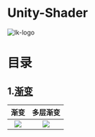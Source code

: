 # Unity-Shader

![lk-logo](https://znlkgame.oss-cn-beijing.aliyuncs.com/LKGame.png)


# 目录
## 1.[渐变](https://github.com/2722183335/Unity-Shader/tree/main/1.Gradient)
渐变            |  多层渐变
:-------------------------:|:-------------------------:
![](https://unity-shader.oss-cn-beijing.aliyuncs.com/Gradient.gif) | ![](https://unity-shader.oss-cn-beijing.aliyuncs.com/ProgramGeneratedMapGradient.gif)
